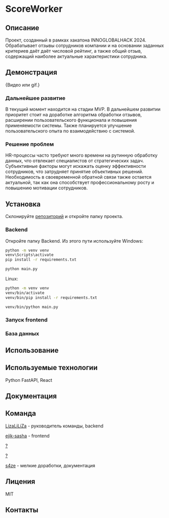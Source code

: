 # ScoreWorker

## Описание
Проект, созданный в рамках хакатона INNOGLOBALHACK 2024.
Обрабатывает отзывы сотрудников компании и на основании заданных критериев даёт даёт числовой рейтинг, а также общий отзыв, содержащий наиболее актуальные характеристики сотрудника.

## Демонстрация 
{Видео или gif.}

### Дальнейшее развитие
В текущий момент находится на стадии MVP. В дальнейшем развитии приоритет стоит на доработке алгоритма обработки отзывов, расширении пользовательского функционала и повышения применяемости системы. Также планируется улучшение пользовательского опыта по взаимодействию с системой. 

### Решение проблем
HR-процессы часто требуют много времени на рутинную обработку данных, что отвлекает специалистов от стратегических задач. Субъективные факторы могут искажать оценку эффективности сотрудников, что затрудняет принятие объективных решений. Необходимость в своевременной обратной связи также остается актуальной, так как она способствует профессиональному росту и повышению мотивации сотрудников.


## Установка
Склонируйте [репозиторий](https://github.com/LizaLiLiZa/hackathon-score-worker.git) и откройте папку проекта.

### Backend
Откройте папку Backend. Из этого пути используйте 
Windows:
```bash
python -m venv venv
venv\Scripts\activate
pip install -r requirements.txt

python main.py
```

Linux:
```bash
python -m venv venv
venv/bin/activate
venv/bin/pip install -r requirements.txt

venv/bin/python main.py
```
### Запуск frontend

### База данных

## Использование

## Используемые технологии
Python FastAPI, React

## Документация

## Команда
[LizaLiLiZa](https://github.com/LizaLiLiZa) - руководитель команды, backend

[ejik-sasha](https://github.com/ejik-sasha) - frontend

[?]()

[?]()

[s4ze](https://github.com/s4ze) - мелкие доработки, документация

## Лицения
MIT

## Контакты
[]()

